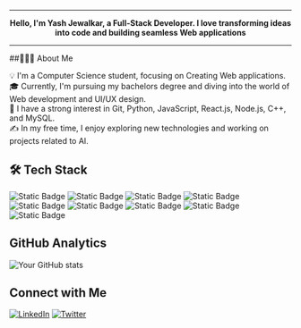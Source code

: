 

<div align="center">
  <hr>
  <strong>Hello, I'm Yash Jewalkar, a Full-Stack Developer. I love transforming ideas into code and building seamless Web applications
</strong>
  <hr>
</div>

##👨🏻‍💻 About Me

💡 I'm a Computer Science student, focusing on Creating Web applications.</br>
🎓 Currently, I'm pursuing my bachelors degree and diving into the world of Web development and UI/UX design.</br>
🌱 I have a strong interest in Git, Python, JavaScript, React.js, Node.js, C++, and MySQL.</br>
✍️ In my free time, I enjoy exploring new technologies and working on projects related to AI.</br>

## 🛠  Tech Stack
![Static Badge](https://img.shields.io/badge/HTML-rgb(23%2C36%2C48)?logo=html5)
![Static Badge](https://img.shields.io/badge/JavaScript-rgb(23%2C36%2C48)?logo=javascript)
![Static Badge](https://img.shields.io/badge/Django-rgb(23%2C36%2C48)?logo=django)
![Static Badge](https://img.shields.io/badge/CSS-rgb(23%2C36%2C48)?logo=CSS3logoColor=blue)
![Static Badge](https://img.shields.io/badge/React-rgb(23%2C36%2C48)?logo=react)
![Static Badge](https://img.shields.io/badge/Node.js-rgb(23%2C36%2C48)?logo=node.js)
![Static Badge](https://img.shields.io/badge/MySQL-rgb(23%2C36%2C48)?logo=mysql)
![Static Badge](https://img.shields.io/badge/Python-rgb(23%2C36%2C48)?logo=python&logoColor=blue-yellow)
![Static Badge](https://img.shields.io/badge/Express.js-rgb(23%2C36%2C48)?logo=express&logoColor=blue-yellow)




## GitHub Analytics

![Your GitHub stats](https://github-readme-stats.vercel.app/api?username=yourusername&show_icons=true&theme=radical)

## Connect with Me

[![LinkedIn](https://img.shields.io/badge/LinkedIn-%230077B5.svg?style=for-the-badge&logo=linkedin&logoColor=white)](https://linkedin.com/in/yourlinkedin)
[![Twitter](https://img.shields.io/badge/twitter-%231DA1F2.svg?style=for-the-badge&logo=twitter&logoColor=white)](https://twitter.com/yourtwitter)
